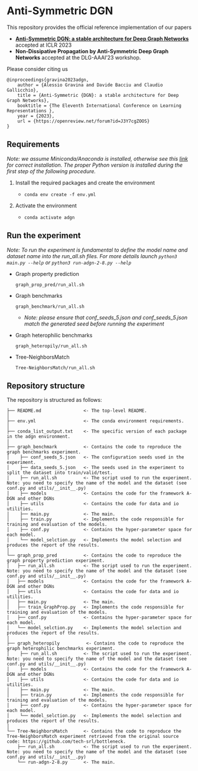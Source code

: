 # Anti-Symmetric DGN
This repository provides the official reference implementation of our papers 

- **[Anti-Symmetric DGN: a stable architecture for Deep Graph Networks](https://openreview.net/forum?id=J3Y7cgZOOS)** accepted at ICLR 2023
- **Non-Dissipative Propagation by Anti-Symmetric Deep Graph Networks** accepted at the DLG-AAAI’23 workshop.

Please consider citing us

	@inproceedings{gravina2023adgn,
		author = {Alessio Gravina and Davide Bacciu and Claudio Gallicchio},
	 	title = {Anti-Symmetric {DGN}: a stable architecture for Deep Graph Networks},
	 	booktitle = {The Eleventh International Conference on Learning Representations },
	 	year = {2023},
		url = {https://openreview.net/forum?id=J3Y7cgZOOS}
	}

## Requirements
_Note: we assume Miniconda/Anaconda is installed, otherwise see this [link](https://docs.conda.io/projects/conda/en/latest/user-guide/install/download.html) for correct installation. The proper Python version is installed during the first step of the following procedure._

1. Install the required packages and create the environment
    - ``` conda env create -f env.yml ```

2. Activate the environment
    - ``` conda activate adgn ```

## Run the experiment
_Note: To run the experiment is fundamental to define the model name and dataset name into the run_all.sh files. For more details launch ```python3 main.py --help``` or ```python3 run-adgn-2-8.py --help```_
- Graph property prediction

    ```graph_prop_pred/run_all.sh```

- Graph benchmarks

    ```graph_benchmark/run_all.sh```
    - _Note: please ensure that conf_seeds_5.json and conf_seeds_5.json match the generated seed before running the experiment_

- Graph heterophilic benchmarks

    ```graph_heteropily/run_all.sh```

- Tree-NeighborsMatch

    ```Tree-NeighborsMatch/run_all.sh```

## Repository structure
The repository is structured as follows:

    ├── README.md                <- The top-level README.
    │
    ├── env.yml                  <- The conda environment requirements.
    │
    ├── conda_list_output.txt    <- The specific version of each package in the adgn environment.
    │
    ├── graph_benchmark          <- Contains the code to reproduce the graph benchmarks experiment.
    │    ├── conf_seeds_5.json   <- The configuration seeds used in the experiment.
    │    ├── data_seeds_5.json   <- The seeds used in the experiment to split the dataset into train/valid/test.
    │    ├── run_all.sh          <- The script used to run the experiment. Note: you need to specify the name of the model and the dataset (see conf.py and utils/__init__.py)
    │    ├── models              <- Contains the code for the framework A-DGN and other DGNs 
    │    ├── utils               <- Contains the code for data and io utilities.
    │    ├── main.py             <- The main.
    │    ├── train.py            <- Implements the code responsible for training and evaluation of the models.
    │    ├── conf.py             <- Contains the hyper-parameter space for each model.
    │    └── model_selction.py   <- Implements the model selection and produces the report of the results.
    │
    └── graph_prop_pred          <- Contains the code to reproduce the graph property prediction experiment.
    │   ├── run_all.sh           <- The script used to run the experiment. Note: you need to specify the name of the model and the dataset (see conf.py and utils/__init__.py)
    │   ├── models               <- Contains the code for the framework A-DGN and other DGNs 
    │   ├── utils                <- Contains the code for data and io utilities.
    │   ├── main.py              <- The main.
    │   ├── train_GraphProp.py   <- Implements the code responsible for training and evaluation of the models.
    │   ├── conf.py              <- Contains the hyper-parameter space for each model.
    │   └── model_selction.py    <- Implements the model selection and produces the report of the results.
    │    
    ├── graph_heteropily          <- Contains the code to reproduce the graph heterophilic benchmarks experiment.
    │    ├── run_all.sh          <- The script used to run the experiment. Note: you need to specify the name of the model and the dataset (see conf.py and utils/__init__.py)
    │    ├── models              <- Contains the code for the framework A-DGN and other DGNs 
    │    ├── utils               <- Contains the code for data and io utilities.
    │    ├── main.py             <- The main.
    │    ├── train.py            <- Implements the code responsible for training and evaluation of the models.
    │    ├── conf.py             <- Contains the hyper-parameter space for each model.
    │    └── model_selction.py   <- Implements the model selection and produces the report of the results.
    │
    └── Tree-NeighborsMatch      <- Contains the code to reproduce the Tree-NeighborsMatch experiment retrieved from the original source code: https://github.com/tech-srl/bottleneck.
        ├── run_all.sh           <- The script used to run the experiment. Note: you need to specify the name of the model and the dataset (see conf.py and utils/__init__.py)
        └── run-adgn-2-8.py      <- The main.
